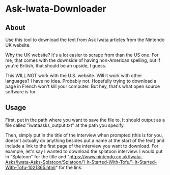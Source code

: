 # Ask-Iwata-Downloader

## About
Use this tool to download the text from Ask Iwata articles from the Nintendo UK website.

Why the UK website? It's a lot easier to scrape from than the US one. For me, that comes with the downside of having non-American spelling, but if you're British, that should be an upside, I guess.

This WILL NOT work with the U.S. website. Will it work with other languages? I have no idea. Probably not. Hopefully trying to download a page in French won't kill your computer. But hey, that's what open source software is for.

## Usage


First, put in the path where you want to save the file to. It should output as a file called "iwataasks_output.txt" at the path you specify.

Then, simply put in the title of the interview when prompted (this is for you, doesn't actually do anything besides put a name at the start of the text) and include a link to the first page of the interview you want to download. For example, let's say I wanted to download the splatoon interview. I would put in "Splatoon" for the title and "https://www.nintendo.co.uk/Iwata-Asks/Iwata-Asks-Splatoon/Splatoon/1-It-Started-With-Tofu/1-It-Started-With-Tofu-1021365.html" for the link. 
